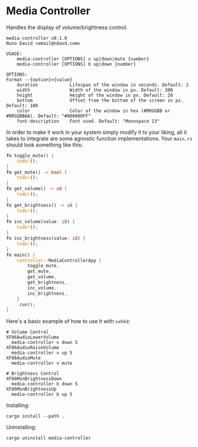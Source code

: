 # Media Controller

Handles the display of volume/brightness control.

```
media-controller v0.1.0
Nuno David <email@ndavd.com>

USAGE:
    media-controller [OPTIONS] v up|down|mute {number}
    media-controller [OPTIONS] b up|down {number}

OPTIONS:
Format --{option}={value}
    duration            Lifespan of the window in seconds. Default: 2
    width               Width of the window in px. Default: 300
    height              Height of the window in px. Default: 20
    bottom              Offset from the bottom of the screen in px. Default: 100
    color               Color of the window in hex (#RRGGBB or #RRGGBBAA). Default: "#000000FF"
    font-description    Font used. Default: "Monospace 13"
```

In order to make it work in your system simply modify it to your liking, all it
takes to integrate are some agnostic function implementations. Your `main.rs`
should look something like this:

```rust
fn toggle_mute() {
    todo!();
}
fn get_mute() -> bool {
    todo!();
}
fn get_volume() -> u8 {
    todo!();
}
fn get_brightness() -> u8 {
    todo!();
}
fn inc_volume(value: i8) {
    todo!();
}
fn inc_brightness(value: i8) {
    todo!();
}
fn main() {
    controller::MediaControllerApp {
        toggle_mute,
        get_mute,
        get_volume,
        get_brightness,
        inc_volume,
        inc_brightness,
    }
    .run();
}
```

Here's a basic example of how to use it with `sxhkd`:

```
# Volume Control
XF86AudioLowerVolume
  media-controller v down 5
XF86AudioRaiseVolume
  media-controller v up 5
XF86AudioMute
  media-controller v mute

# Brightness Control
XF86MonBrightnessDown
  media-controller b down 5
XF86MonBrightnessUp
  media-controller b up 5
```

Installing:
```
cargo install --path .
```

Uninstalling:
```
cargo uninstall media-controller
```
